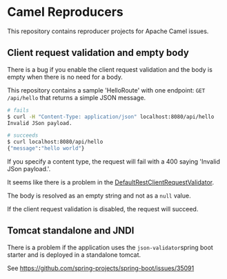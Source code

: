 # Camel Reproducers

This repository contains reproducer projects for Apache Camel issues.

## Client request validation and empty body

There is a bug if you enable the client request validation and the body is empty when there is no need for a body.

This repository contains a sample 'HelloRoute' with one endpoint: `GET /api/hello` that returns a simple JSON message.

```bash
# fails
$ curl -H "Content-Type: application/json" localhost:8080/api/hello
Invalid JSon payload.

# succeeds
$ curl localhost:8080/api/hello
{"message":"hello world"}
```

If you specify a content type, the request will fail with a 400 saying 'Invalid JSon payload.'.

It seems like there is a problem in the [DefaultRestClientRequestValidator](https://github.com/apache/camel/blob/main/core/camel-support/src/main/java/org/apache/camel/support/processor/DefaultRestClientRequestValidator.java#L89).

The body is resolved as an empty string and not as a `null` value.

If the client request validation is disabled, the request will succeed.

## Tomcat standalone and JNDI

There is a problem if the application uses the `json-validator`spring boot starter and is deployed in a standalone tomcat.

See https://github.com/spring-projects/spring-boot/issues/35091
